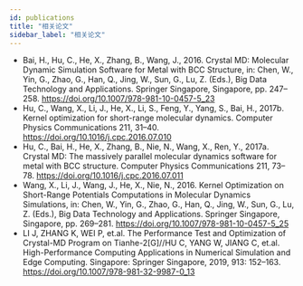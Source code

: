 ```yaml
---
id: publications
title: "相关论文"
sidebar_label: "相关论文"
---
```


- Bai, H., Hu, C., He, X., Zhang, B., Wang, J., 2016. Crystal MD: Molecular Dynamic Simulation Software for Metal with BCC Structure, in: Chen, W., Yin, G., Zhao, G., Han, Q., Jing, W., Sun, G., Lu, Z. (Eds.), Big Data Technology and Applications. Springer Singapore, Singapore, pp. 247–258. https://doi.org/10.1007/978-981-10-0457-5_23
- Hu, C., Wang, X., Li, J., He, X., Li, S., Feng, Y., Yang, S., Bai, H., 2017b. Kernel optimization for short-range molecular dynamics. Computer Physics Communications 211, 31–40. https://doi.org/10.1016/j.cpc.2016.07.010
- Hu, C., Bai, H., He, X., Zhang, B., Nie, N., Wang, X., Ren, Y., 2017a. Crystal MD: The massively parallel molecular dynamics software for metal with BCC structure. Computer Physics Communications 211, 73–78. https://doi.org/10.1016/j.cpc.2016.07.011
- Wang, X., Li, J., Wang, J., He, X., Nie, N., 2016. Kernel Optimization on Short-Range Potentials Computations in Molecular Dynamics Simulations, in: Chen, W., Yin, G., Zhao, G., Han, Q., Jing, W., Sun, G., Lu, Z. (Eds.), Big Data Technology and Applications. Springer Singapore, Singapore, pp. 269–281. https://doi.org/10.1007/978-981-10-0457-5_25
- LI J, ZHANG K, WEI P, et.al. The Performance Test and Optimization of Crystal-MD Program on Tianhe-2[G]//HU C, YANG W, JIANG C, et.al. High-Performance Computing Applications in Numerical Simulation and Edge Computing. Singapore: Springer Singapore, 2019, 913: 152–163. https://doi.org/10.1007/978-981-32-9987-0_13
